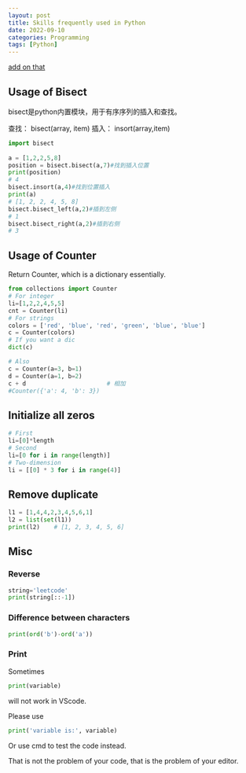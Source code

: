 ```yaml
---
layout: post
title: Skills frequently used in Python
date: 2022-09-10
categories: Programming
tags: [Python]
---
```


[add on that](https://blog.csdn.net/qsmx666/article/details/115433624)

## Usage of Bisect

bisect是python内置模块，用于有序序列的插入和查找。

查找： bisect(array, item)
插入： insort(array,item)

```python
import bisect
 
a = [1,2,2,5,8]
position = bisect.bisect(a,7)#找到插入位置
print(position)
# 4
bisect.insort(a,4)#找到位置插入
print(a)
# [1, 2, 2, 4, 5, 8]
bisect.bisect_left(a,2)#插到左侧
# 1
bisect.bisect_right(a,2)#插到右侧
# 3
```

## Usage of Counter

Return Counter, which is a dictionary essentially.

```python
from collections import Counter
# For integer
li=[1,2,2,4,5,5]
cnt = Counter(li)
# For strings
colors = ['red', 'blue', 'red', 'green', 'blue', 'blue']
c = Counter(colors)
# If you want a dic
dict(c)

# Also
c = Counter(a=3, b=1)
d = Counter(a=1, b=2)
c + d                       # 相加
#Counter({'a': 4, 'b': 3})
```

## Initialize all zeros

```python
# First
li=[0]*length
# Second
li=[0 for i in range(length)]
# Two-dimension
li = [[0] * 3 for i in range(4)]
```

## Remove duplicate

```python
l1 = [1,4,4,2,3,4,5,6,1]
l2 = list(set(l1))
print(l2)    # [1, 2, 3, 4, 5, 6]
```

## Misc

### Reverse

```python
string='leetcode'
print(string[::-1])
```

### Difference between characters
```python
print(ord('b')-ord('a')) 
```

### Print

Sometimes 

```python
print(variable) 
```
will not work in VScode.

Please use
```python
print('variable is:', variable) 
```

Or use cmd to test the code instead.

That is not the problem of your code, that is the problem of your editor.